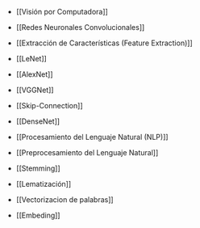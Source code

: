 - [[Visión por Computadora]]
- [[Redes Neuronales Convolucionales]]
- [[Extracción de Características (Feature Extraction)]]
- [[LeNet]]
- [[AlexNet]]
- [[VGGNet]]


- [[Skip-Connection]]
- [[DenseNet]]

- [[Procesamiento del Lenguaje Natural (NLP)]]
- [[Preprocesamiento del Lenguaje Natural]]
- [[Stemming]]
- [[Lematización]]
- [[Vectorizacion de palabras]]
- [[Embeding]]
